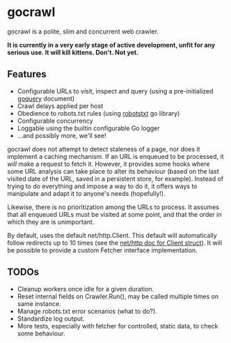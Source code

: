 # gocrawl

gocrawl is a polite, slim and concurrent web crawler.

**It is currently in a very early stage of active development, unfit for any serious use. It will kill kittens. Don't. Not yet.**

## Features

*    Configurable URLs to visit, inspect and query (using a pre-initialized [goquery][] document)
*    Crawl delays applied per host
*    Obedience to robots.txt rules (using [robotstxt][] go library)
*    Configurable concurrency
*    Loggable using the builtin configurable Go logger
*    ...and possibly more, we'll see!

gocrawl does not attempt to detect staleness of a page, nor does it implement a caching mechanism. If an URL is enqueued to be processed, it *will* make a request to fetch it. However, it provides some hooks where some URL analysis can take place to alter its behaviour (based on the last visited date of the URL, saved in a persistent store, for example). Instead of trying to do everything and impose a way to do it, it offers ways to manipulate and adapt it to anyone's needs (hopefully!).

Likewise, there is no prioritization among the URLs to process. It assumes that all enqueued URLs must be visited at some point, and that the order in which they are is unimportant.

By default, uses the default net/http.Client. This default will automatically follow redirects up to 10 times (see the [net/http doc for Client struct][netclient]). It will be possible to provide a custom Fetcher interface implementation.

## TODOs

*    Cleanup workers once idle for a given duration.
*    Reset internal fields on Crawler.Run(), may be called multiple times on same instance.
*    Manage robots.txt error scenarios (what to do?).
*    Standardize log output.
*    More tests, especially with fetcher for controlled, static data, to check some behaviour.

[goquery]: https://github.com/PuerkitoBio/goquery
[robotstxt]: https://github.com/temoto/robotstxt.go
[netclient]: http://golang.org/pkg/net/http/#Client

